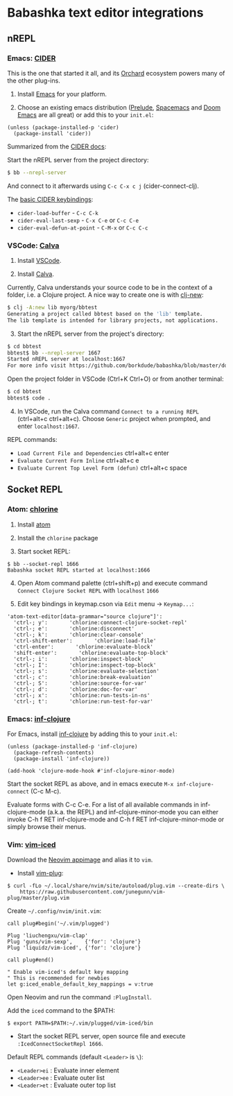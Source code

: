 # Babashka text editor integrations

## nREPL

### Emacs: [CIDER](https://cider.mx/)

This is the one that started it all, and its [Orchard](https://metaredux.com/posts/2018/11/09/ciders-orchard-the-heart.html) ecosystem powers many of the other plug-ins.

1. Install [Emacs](https://www.gnu.org/software/emacs/download.html) for your platform.

2. Choose an existing emacs distribution ([Prelude](https://prelude.emacsredux.com/), [Spacemacs](https://www.spacemacs.org/) and [Doom Emacs](https://github.com/hlissner/doom-emacs) are all great) or add this to your `init.el`:

```elisp
(unless (package-installed-p 'cider)
  (package-install 'cider))
```

Summarized from the [CIDER docs](https://docs.cider.mx/cider/platforms/babashka.html):

Start the nREPL server from the project directory:

```bash
$ bb --nrepl-server
```

And connect to it afterwards using `C-c C-x c j` (cider-connect-clj).

The [basic CIDER keybindings](https://docs.cider.mx/cider/usage/cider_mode.html#key-reference):

* `cider-load-buffer` - `C-c C-k`
* `cider-eval-last-sexp` - `C-x C-e` or `C-c C-e`
* `cider-eval-defun-at-point` - `C-M-x` or `C-c C-c`

### VSCode: [Calva](https://github.com/BetterThanTomorrow/calva)

1. Install [VSCode](https://code.visualstudio.com/).

2. Install [Calva](https://marketplace.visualstudio.com/items?itemName=betterthantomorrow.calva).

Currently, Calva understands your source code to be in the context of a folder, i.e. a Clojure project. A nice way to create one is with [clj-new](https://github.com/seancorfield/clj-new):

```bash
$ clj -A:new lib myorg/bbtest
Generating a project called bbtest based on the 'lib' template.
The lib template is intended for library projects, not applications.
```
3. Start the nREPL server from the project's directory:

```bash
$ cd bbtest
bbtest$ bb --nrepl-server 1667
Started nREPL server at localhost:1667
For more info visit https://github.com/borkdude/babashka/blob/master/doc/repl.md#nrepl.
```

Open the project folder in VSCode (Ctrl+K Ctrl+O) or from another terminal:

```bash
$ cd bbtest
bbtest$ code .
```

4. In VSCode, run the Calva command `Connect to a running REPL` (ctrl+alt+c ctrl+alt+c). Choose `Generic` project when prompted, and enter `localhost:1667`.

REPL commands:

* `Load Current File and Dependencies` ctrl+alt+c enter
* `Evaluate Current Form Inline` ctrl+alt+c e
* `Evaluate Current Top Level Form (defun)` ctrl+alt+c space

## Socket REPL

### Atom: [chlorine](https://github.com/mauricioszabo/atom-chlorine)

1. Install [atom](https://flight-manual.atom.io/getting-started/sections/installing-atom/)

2. Install the `chlorine` package

3. Start socket REPL:

 ```
$ bb --socket-repl 1666
Babashka socket REPL started at localhost:1666
 ```

4. Open Atom command palette (ctrl+shift+p) and execute command `Connect Clojure Socket REPL` with `localhost` `1666`

5. Edit key bindings in keymap.cson via `Edit` menu -> `Keymap...`:

```
'atom-text-editor[data-grammar="source clojure"]':
  'ctrl-; y':       'chlorine:connect-clojure-socket-repl'
  'ctrl-; e':       'chlorine:disconnect'
  'ctrl-; k':       'chlorine:clear-console'
  'ctrl-shift-enter':       'chlorine:load-file'
  'ctrl-enter':       'chlorine:evaluate-block'
  'shift-enter':       'chlorine:evaluate-top-block'
  'ctrl-; i':       'chlorine:inspect-block'
  'ctrl-; I':       'chlorine:inspect-top-block'
  'ctrl-; s':       'chlorine:evaluate-selection'
  'ctrl-; c':       'chlorine:break-evaluation'
  'ctrl-; S':       'chlorine:source-for-var'
  'ctrl-; d':       'chlorine:doc-for-var'
  'ctrl-; x':       'chlorine:run-tests-in-ns'
  'ctrl-; t':       'chlorine:run-test-for-var'
```

### Emacs: [inf-clojure](https://github.com/clojure-emacs/inf-clojure)

For Emacs, install [inf-clojure](https://github.com/clojure-emacs/inf-clojure) by adding this to your `init.el`:

```
(unless (package-installed-p 'inf-clojure)
  (package-refresh-contents)
  (package-install 'inf-clojure))

(add-hook 'clojure-mode-hook #'inf-clojure-minor-mode)
```

Start the socket REPL as above, and in emacs execute `M-x inf-clojure-connect` (C-c M-c).

Evaluate forms with C-c C-e. For a list of all available commands in inf-clojure-mode (a.k.a. the REPL) and inf-clojure-minor-mode you can either invoke C-h f RET inf-clojure-mode and C-h f RET inf-clojure-minor-mode or simply browse their menus.

### Vim: [vim-iced](https://github.com/liquidz/vim-iced)

Download the [Neovim appimage](https://github.com/neovim/neovim/releases/download/v0.4.3/nvim.appimage) and alias it to `vim`.

* Install [vim-plug](https://github.com/junegunn/vim-plug):

```
$ curl -fLo ~/.local/share/nvim/site/autoload/plug.vim --create-dirs \
    https://raw.githubusercontent.com/junegunn/vim-plug/master/plug.vim
```

Create `~/.config/nvim/init.vim`:

```
call plug#begin('~/.vim/plugged')

Plug 'liuchengxu/vim-clap'
Plug 'guns/vim-sexp',    {'for': 'clojure'}
Plug 'liquidz/vim-iced', {'for': 'clojure'}

call plug#end()

" Enable vim-iced's default key mapping
" This is recommended for newbies
let g:iced_enable_default_key_mappings = v:true
```

Open Neovim and run the command `:PlugInstall`.

Add the `iced` command to the $PATH:

`$ export PATH=$PATH:~/.vim/plugged/vim-iced/bin`

* Start the socket REPL server, open source file and execute `:IcedConnectSocketRepl 1666`.

Default REPL commands (default `<Leader>` is `\`):

- `<Leader>ei` : Evaluate inner element
- `<Leader>ee` : Evaluate outer list
- `<Leader>et` : Evaluate outer top list
